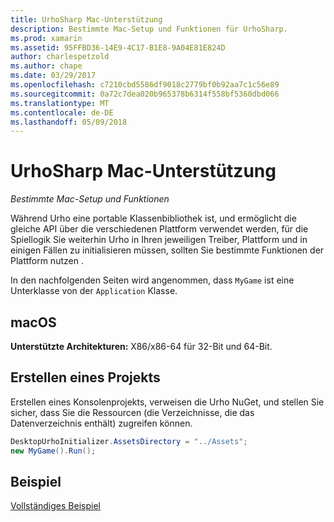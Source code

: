 ```yaml
---
title: UrhoSharp Mac-Unterstützung
description: Bestimmte Mac-Setup und Funktionen für UrhoSharp.
ms.prod: xamarin
ms.assetid: 95FFBD36-14E9-4C17-B1E8-9A04E81E824D
author: charlespetzold
ms.author: chape
ms.date: 03/29/2017
ms.openlocfilehash: c7210cbd5586df9018c2779bf0b92aa7c1c56e89
ms.sourcegitcommit: 0a72c7dea020b965378b6314f558bf5360dbd066
ms.translationtype: MT
ms.contentlocale: de-DE
ms.lasthandoff: 05/09/2018
---
```

# <a name="urhosharp-mac-support"></a>UrhoSharp Mac-Unterstützung

_Bestimmte Mac-Setup und Funktionen_

Während Urho eine portable Klassenbibliothek ist, und ermöglicht die gleiche API über die verschiedenen Plattform verwendet werden, für die Spiellogik Sie weiterhin Urho in Ihren jeweiligen Treiber, Plattform und in einigen Fällen zu initialisieren müssen, sollten Sie bestimmte Funktionen der Plattform nutzen .

In den nachfolgenden Seiten wird angenommen, dass `MyGame` ist eine Unterklasse von der `Application` Klasse.

## <a name="macos"></a>macOS

**Unterstützte Architekturen:** X86/x86-64 für 32-Bit und 64-Bit.

## <a name="creating-a-project"></a>Erstellen eines Projekts

Erstellen eines Konsolenprojekts, verweisen die Urho NuGet, und stellen Sie sicher, dass Sie die Ressourcen (die Verzeichnisse, die das Datenverzeichnis enthält) zugreifen können.

```csharp
DesktopUrhoInitializer.AssetsDirectory = "../Assets";
new MyGame().Run();
```

## <a name="example"></a>Beispiel

[Vollständiges Beispiel](https://github.com/xamarin/urho-samples/tree/master/FeatureSamples/Cocoa)


